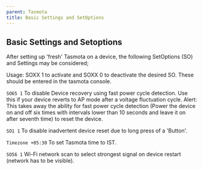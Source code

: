 ```yaml
---
parent: Tasmota
title: Basic Settings and SetOptions
---
```

## Basic Settings and Setoptions

After setting up 'fresh' Tasmota on a device, the following SetOptions (SO) and Settings may be considered;

Usage: SOXX 1 to activate and SOXX 0 to deactivate the desired SO. These should be entered in the tasmota console.

`SO65 1`
To disable Device recovery using fast power cycle detection. Use this if your device reverts to AP mode after a voltage fluctuation cycle. Alert: This takes away the ability for fast power cycle detection (Power the device on and off six times with intervals lower than 10 seconds and leave it on after seventh time) to reset the device.

`SO1 1`
To disable inadvertent device reset due to long press of a 'Button'.

`Timezone +05:30`
To set Tasmota time to IST.

`SO56 1`
Wi-Fi network scan to select strongest signal on device restart (network has to be visible).

